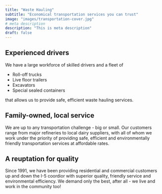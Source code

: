 ```yaml
---
title: "Waste Hauling"
subtitle: "Economical transportation services you can trust"
image: "images/transportation-cover.jpg"
# meta description
description: "This is meta description"
draft: false
---
```


## Experienced drivers

We have a large workforce of skilled drivers and a fleet of

* Roll-off trucks
* Live floor trailers
* Excavators
* Special sealed containers

that allows us to provide safe, efficient waste hauling services. 

## Family-owned, local service

We are up to any transportation challenge - big or small. Our customers range from major refineries to local dairy suppliers, with all of whom we work under the priority of providing safe, efficient and environmentally friendly transportation services at affordable rates.

## A reuptation for quality

Since 1991, we have been providing residential and commercial customers up and down the I-5 coordior with superior quality, friendly service and environmental efficiency. 
We demand only the best, after all - we live and work in the community too!